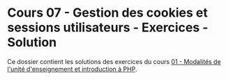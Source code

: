 # Cours 07 - Gestion des cookies et sessions utilisateurs - Exercices - Solution

Ce dossier contient les solutions des exercices du cours
[01 - Modalités de l'unité d'enseignement et introduction à PHP](../../README.md).
